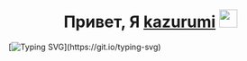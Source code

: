 <h1 align="center">Привет, Я <a href="https://kazurumi.ru/" target="_blank">kazurumi</a> 
<img src="https://github.com/blackcater/blackcater/raw/main/images/Hi.gif" height="32"/></h1>

[![Typing SVG](https://readme-typing-svg.herokuapp.com?color=%333333&lines=Разработчик+Hexactyl;Владелец+нескольких+проектов;Пользователь+Linux;)](https://git.io/typing-svg)
